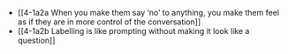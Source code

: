 - [[4-1a2a When you make them say ‘no’ to anything, you make them feel as if they are in more control of the conversation]]
- [[4-1a2b Labelling is like prompting without making it look like a question]]
<br>
